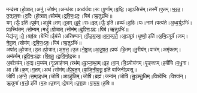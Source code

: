 

  
मन्द॑स्व।हो॒त्रात्।अनु॑।जोष॑म्।अन्ध॑सः।अध्व॑र्यवः।सः।पू॒र्णाम्।व॒ष्टि॒।आ॒ऽसिच॑म्।तस्मै॑।ए॒तम्।भ॒र॒त॒।त॒त्ऽव॒शः।द॒दिः।हो॒त्रात्।सोम॑म्।द्र॒वि॒णः॒ऽदः॒।पिब॑।ऋ॒तुऽभिः॑॥  
यम्।ऊँ॒ इति॑।पूर्व॑म्।अहु॑वे।तम्।इ॒दम्।हु॒वे॒।सः।इत्।ऊँ॒ इति॑।हव्यः॑।द॒दिः।यः।नाम॑।पत्य॑ते।अ॒ध्व॒र्युऽभिः॑।प्रऽस्थि॑तम्।सो॒म्यम्।मधु॑।पो॒त्रात्।सोम॑म्।द्र॒वि॒णः॒ऽदः॒।पिब॑।ऋ॒तुऽभिः॑॥  
मेद्य॑न्तु।ते॒।वह्न॑यः।येभिः॑।ईय॑से।अरि॑षण्यन्।वी॒ळ॒य॒स्व॒।व॒न॒स्प॒ते॒।आ॒ऽयूय॑।धृ॒ष्णो॒ इति॑।अ॒भि॒ऽगूर्य॑।त्वम्।ने॒ष्ट्रात्।सोम॑म्।द्र॒वि॒णः॒ऽदः॒।पिब॑।ऋ॒तुऽभिः॑॥  
अपा॑त्।हो॒त्रात्।उ॒त।पो॒त्रात्।अ॒म॒त्त॒।उ॒त।ने॒ष्ट्रात्।अ॒जु॒ष॒त॒।प्रयः॑।हि॒तम्।तु॒रीय॑म्।पात्र॑म्।अमृ॑क्तम्।अम॑र्त्यम्।द्र॒वि॒णः॒ऽदाः॒।पि॒ब॒तु॒।द्रा॒वि॒णो॒द॒सः॥  
अ॒र्वाञ्च॑म्।अ॒द्य।य॒य्य॑म्।नृ॒ऽवाह॑नम्।रथ॑म्।यु॒ञ्जा॒था॒म्।इ॒ह।वा॒म्।वि॒ऽमोच॑नम्।पृ॒ङ्क्तम्।ह॒वींषि।म॒धु॒ना।आ।हि।क॒म्।ग॒तम्।अथ॑।सोम॑म्।पि॒ब॒त॒म्।वा॒जि॒नी॒व॒सू॒ इति॑ वाजिनीऽवसू॥  
जोषि॑।अ॒ग्ने॒।स॒म्ऽइध॑म्।जोषि॑।आऽहु॑तिम्।जोषि॑।ब्रह्म॑।जन्य॑म्।जोषि॑।सु॒ऽस्तु॒तिम्।विश्वे॑भिः।विश्वा॑न्।ऋ॒तुना॑।व॒सो॒ इति॑।म॒हः।उ॒शन्।दे॒वान्।उ॒श॒तः।पा॒य॒य॒।ह॒विः॥  
